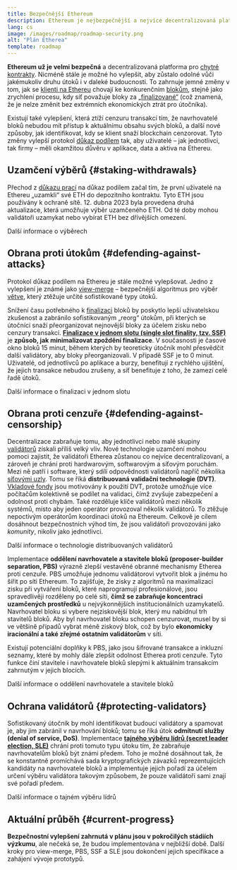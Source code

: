 ```yaml
---
title: Bezpečnější Ethereum
description: Ethereum je nejbezpečnější a nejvíce decentralizovaná platforma pro chytré kontrakty, která existuje. Nicméně stále je možné ho vylepšit, aby zůstalo odolné vůči jakékoliv úrovni útoků i v daleké budoucnosti.
lang: cs
image: /images/roadmap/roadmap-security.png
alt: "Plán Etherea"
template: roadmap
---
```


**Ethereum už je velmi bezpečná** a decentralizovaná platforma pro [chytré kontrakty](/glossary/#smart-contract). Nicméně stále je možné ho vylepšit, aby zůstalo odolné vůči jakémukoliv druhu útoků i v daleké budoucnosti. To zahrnuje jemné změny v tom, jak se [klienti na Ethereu](/glossary/#consensus-client) chovají ke konkurenčním [blokům](/glossary/#block), stejně jako zrychlení procesu, kdy síť považuje bloky za [„finalizované“](/developers/docs/consensus-mechanisms/pos/#finality) (což znamená, že je nelze změnit bez extrémních ekonomických ztrát pro útočníka).

Existují také vylepšení, která ztíží cenzuru transakcí tím, že navrhovatelé bloků nebudou mít přístup k aktuálnímu obsahu svých bloků, a další nové způsoby, jak identifikovat, kdy se klient snaží blockchain cenzorovat. Tyto změny vylepší protokol [důkaz podílem](/glossary/#pos) tak, aby uživatelé – jak jednotlivci, tak firmy – měli okamžitou důvěru v aplikace, data a aktiva na Ethereu.

## Uzamčení výběrů {#staking-withdrawals}

Přechod z [důkazu prací](/glossary/#pow) na důkaz podílem začal tím, že první uživatelé na Ethereu „uzamkli“ své ETH do depozitního kontraktu. Tyto ETH jsou používány k ochraně sítě. 12. dubna 2023 byla provedena druhá aktualizace, která umožňuje výběr uzamčeného ETH. Od té doby mohou validátoři uzamykat nebo vybírat ETH bez dřívějších omezení.

<ButtonLink variant="outline-color" href="/staking/withdrawals/">Další informace o výběrech</ButtonLink>

## Obrana proti útokům {#defending-against-attacks}

Protokol důkaz podílem na Ethereu je stále možné vylepšovat. Jedno z vylepšení je známé jako [view-merge](https://ethresear.ch/t/view-merge-as-a-replacement-for-proposer-boost/13739) – bezpečnější algoritmus pro výběr [větve](/glossary/#fork), který ztěžuje určité sofistikované typy útoků.

Snížení času potřebného k [finalizaci](/glossary/#finality) bloků by poskytlo lepší uživatelskou zkušenost a zabránilo sofistikovaným „reorg“ útokům, při kterých se útočníci snaží přeorganizovat nejnovější bloky za účelem zisku nebo cenzury transakcí. [**Finalizace v jednom slotu (single slot finality, tzv. SSF)**](/roadmap/single-slot-finality/) je **způsob, jak minimalizovat zpoždění finalizace**. V současnosti je časové okno bloků 15 minut, během kterých by teoreticky útočník mohl přesvědčit další validátory, aby bloky přeorganizovali. V případě SSF je to 0 minut. Uživatelé, od jednotlivců po aplikace a burzy, benefitují z rychlého ujištění, že jejich transakce nebudou zrušeny, a síť benefituje z toho, že zamezí celé řadě útoků.

<ButtonLink variant="outline-color" href="/roadmap/single-slot-finality/">Další informace o finalizaci v jednom slotu</ButtonLink>

## Obrana proti cenzuře {#defending-against-censorship}

Decentralizace zabraňuje tomu, aby jednotlivci nebo malé skupiny [validátorů](/glossary/#validator) získali příliš velký vliv. Nové technologie uzamčení mohou pomoci zajistit, že validátoři Etherea zůstanou co nejvíce decentralizovaní, a zároveň je chrání proti hardwarovým, softwarovým a síťovým poruchám. Mezi ně patří i software, který sdílí odpovědnosti validátorů napříč několika [síťovými uzly](/glossary/#node). Tomu se říká **distribuovaná validační technologie (DVT)**. [Vkladové fondy](/glossary/#staking-pool) jsou motivovány k použití DVT, protože umožňuje více počítačům kolektivně se podílet na validaci, čímž zvyšuje zabezpečení a odolnost proti chybám. Také rozděluje klíče validátorů mezi několik systémů, místo aby jeden operátor provozoval několik validátorů. To ztěžuje nepoctivým operátorům koordinaci útoků na Ethereum. Celkově je cílem dosáhnout bezpečnostních výhod tím, že jsou validátoři provozováni jako _komunity_, nikoliv jako jednotlivci.

<ButtonLink variant="outline-color" href="/staking/dvt/">Další informace o technologie distribuovaných validátorů</ButtonLink>

Implementace **oddělení navrhovatele a stavitele bloků (proposer-builder separation, PBS)** výrazně zlepší vestavěné obranné mechanismy Etherea proti cenzuře. PBS umožňuje jednomu validátorovi vytvořit blok a jinému ho šířit po síti Ethereum. To zajišťuje, že zisky z algoritmů na maximalizaci zisku při vytváření bloků, které naprogramují profesionálové, jsou spravedlivěji rozděleny po celé síti, **čímž se zabraňuje koncentraci uzamčených prostředků** u nejvýkonnějších institucionálních uzamykatelů. Navrhovatel bloku si vybere nejziskovější blok, který mu nabídnul trh stavitelů bloků. Aby byl navrhovatel bloku schopen cenzurovat, musel by si ve většině případů vybrat méně ziskový blok, což by bylo **ekonomicky iracionální a také zřejmé ostatním validátorům** v síti.

Existují potenciální doplňky k PBS, jako jsou šifrované transakce a inkluzní seznamy, které by mohly dále zlepšit odolnost Etherea proti cenzuře. Tyto funkce činí stavitele i navrhovatele bloků slepými k aktuálním transakcím zahrnutým v jejich blocích.

<ButtonLink variant="outline-color" href="/roadmap/pbs/">Další informace o oddělení navrhovatele a stavitele bloků</ButtonLink>

## Ochrana validátorů {#protecting-validators}

Sofistikovaný útočník by mohl identifikovat budoucí validátory a spamovat je, aby jim zabránil v navrhování bloků; tomu se říká útok **odmítnutí služby (denial of service, DoS)**. Implementace [**tajného výběru lídrů (secret leader election, SLE)**](/roadmap/secret-leader-election) chrání proti tomuto typu útoku tím, že zabraňuje navrhovatelům bloků být známi předem. Toho je možné dosáhnout tak, že se konstantně promíchává sada kryptografických závazků reprezentujících kandidáty na navrhovatele bloků a implementuje jejich pořadí za účelem určení výběru validátora takovým způsobem, že pouze validátoři sami znají své pořadí předem.

<ButtonLink variant="outline-color" href="/roadmap/secret-leader-election">Další informace o tajném výběru lídrů</ButtonLink>

## Aktuální průběh {#current-progress}

**Bezpečnostní vylepšení zahrnutá v plánu jsou v pokročilých stádiích výzkumu**, ale nečeká se, že budou implementována v nejbližší době. Další kroky pro view-merge, PBS, SSF a SLE jsou dokončení jejich specifikace a zahájení vývoje prototypů.
